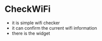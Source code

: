 # CheckWiFi

- it is simple wifi checker
- it can confirm the current wifi information
- there is the widget 
